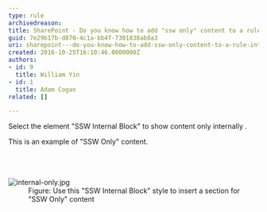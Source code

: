 ```yaml
---
type: rule
archivedreason: 
title: SharePoint - Do you know how to add "ssw only" content to a rule? (internal only)
guid: 7e29b17b-d870-4c1a-bb4f-7301838ab8a3
uri: sharepoint---do-you-know-how-to-add-ssw-only-content-to-a-rule-internal-only
created: 2016-10-25T16:10:46.0000000Z
authors:
- id: 9
  title: William Yin
- id: 1
  title: Adam Cogan
related: []

---
```



<p class="ssw15-rteElement-P">Select the element &quot;SSW Internal Block&quot; to show content only internally . <br></p><div class="ssw15-rteElement-ContentBlock-SSW-Only">This is an example of &quot;SSW Only&quot; content.​<br></div><br>
<br><excerpt class='endintro'></excerpt><br>
<dl class="image"><dt>​​​<img src="/PublishingImages/internal-only.jpg" alt="internal-only.jpg" /></dt><dd>Figure&#58; Use this &quot;SSW Internal Block&quot; style to insert a section for &quot;SSW Only&quot; content​​<br></dd></dl>


